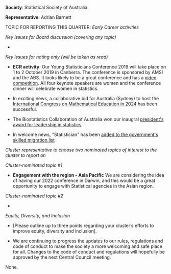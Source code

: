 **Society**: Statistical Society of Australia

**Representative**:	Adrian Barnett

TOPIC FOR REPORTING THIS QUARTER: *Early Career activities*

*Key issues for Board discussion (covering any topic)*

*

*Key issues for noting only (will be taken as read)*

* **ECR activity**: Our Young Statisticians Conference 2019 will take place on 1 to 2 October 2019 in Canberra. The conference is sponsored by AMSI and the ABS. It looks likely to be a great conference and has a [video competition](https://form.jotform.co/82995720203862). All four keynote speakers are women and the conference dinner will celebrate women in statistics.

* In exciting news, a collaborative bid for Australia (Sydney) to host the [International Congress on Mathematical Education in 2024](https://www.mathunion.org/icmi/conferences/icme/bidding-icme-15) has been successful.

* The Biostatistics Collaboration of Australia won our inaugral [president's award for leadership in statistics](https://www.statsoc.org.au/News-and-media-releases/7215657).

*	In welcome news, "Statistician" has been [added to the government's skilled migration list](https://www.sbs.com.au/yourlanguage/punjabi/en/article/2019/03/11/your-chance-migrate-australia-new-skilled-occupation-lists-announced)

*Cluster representative to choose two nominated topics of interest to the cluster to report on*

*Cluster-nominated topic #1*

*	**Engagement with the region - Asia Pacific** We are considering the idea of having our 2022 conference in Darwin, and this would be a great opportunity to engage with Statistical agencies in the Asian region.

*Cluster-nominated topic #2*

*	

*Equity, Diversity, and Inclusion*

* [Please outline up to three points regarding your cluster’s efforts to improve equity, diversity and inclusion].

* We are continuing to progress the updates to our rules, regulations and code of conduct to make the society a more welcoming and safe place for all. Changes to the code of conduct and regulations will hopefully be approved by the next Central Council meeting.



None. 

